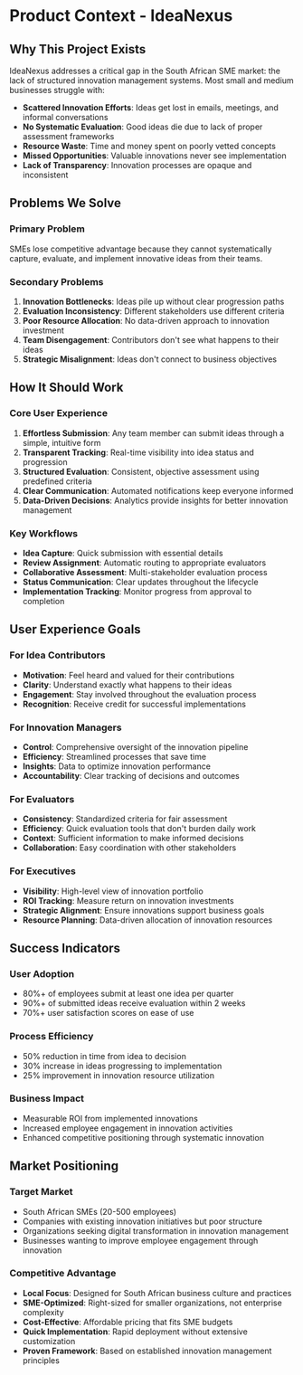 # Product Context - IdeaNexus

## Why This Project Exists

IdeaNexus addresses a critical gap in the South African SME market: the lack of structured innovation management systems. Most small and medium businesses struggle with:

- **Scattered Innovation Efforts**: Ideas get lost in emails, meetings, and informal conversations
- **No Systematic Evaluation**: Good ideas die due to lack of proper assessment frameworks
- **Resource Waste**: Time and money spent on poorly vetted concepts
- **Missed Opportunities**: Valuable innovations never see implementation
- **Lack of Transparency**: Innovation processes are opaque and inconsistent

## Problems We Solve

### Primary Problem
SMEs lose competitive advantage because they cannot systematically capture, evaluate, and implement innovative ideas from their teams.

### Secondary Problems
1. **Innovation Bottlenecks**: Ideas pile up without clear progression paths
2. **Evaluation Inconsistency**: Different stakeholders use different criteria
3. **Poor Resource Allocation**: No data-driven approach to innovation investment
4. **Team Disengagement**: Contributors don't see what happens to their ideas
5. **Strategic Misalignment**: Ideas don't connect to business objectives

## How It Should Work

### Core User Experience
1. **Effortless Submission**: Any team member can submit ideas through a simple, intuitive form
2. **Transparent Tracking**: Real-time visibility into idea status and progression
3. **Structured Evaluation**: Consistent, objective assessment using predefined criteria
4. **Clear Communication**: Automated notifications keep everyone informed
5. **Data-Driven Decisions**: Analytics provide insights for better innovation management

### Key Workflows
- **Idea Capture**: Quick submission with essential details
- **Review Assignment**: Automatic routing to appropriate evaluators
- **Collaborative Assessment**: Multi-stakeholder evaluation process
- **Status Communication**: Clear updates throughout the lifecycle
- **Implementation Tracking**: Monitor progress from approval to completion

## User Experience Goals

### For Idea Contributors
- **Motivation**: Feel heard and valued for their contributions
- **Clarity**: Understand exactly what happens to their ideas
- **Engagement**: Stay involved throughout the evaluation process
- **Recognition**: Receive credit for successful implementations

### For Innovation Managers
- **Control**: Comprehensive oversight of the innovation pipeline
- **Efficiency**: Streamlined processes that save time
- **Insights**: Data to optimize innovation performance
- **Accountability**: Clear tracking of decisions and outcomes

### For Evaluators
- **Consistency**: Standardized criteria for fair assessment
- **Efficiency**: Quick evaluation tools that don't burden daily work
- **Context**: Sufficient information to make informed decisions
- **Collaboration**: Easy coordination with other stakeholders

### For Executives
- **Visibility**: High-level view of innovation portfolio
- **ROI Tracking**: Measure return on innovation investments
- **Strategic Alignment**: Ensure innovations support business goals
- **Resource Planning**: Data-driven allocation of innovation resources

## Success Indicators

### User Adoption
- 80%+ of employees submit at least one idea per quarter
- 90%+ of submitted ideas receive evaluation within 2 weeks
- 70%+ user satisfaction scores on ease of use

### Process Efficiency
- 50% reduction in time from idea to decision
- 30% increase in ideas progressing to implementation
- 25% improvement in innovation resource utilization

### Business Impact
- Measurable ROI from implemented innovations
- Increased employee engagement in innovation activities
- Enhanced competitive positioning through systematic innovation

## Market Positioning

### Target Market
- South African SMEs (20-500 employees)
- Companies with existing innovation initiatives but poor structure
- Organizations seeking digital transformation in innovation management
- Businesses wanting to improve employee engagement through innovation

### Competitive Advantage
- **Local Focus**: Designed for South African business culture and practices
- **SME-Optimized**: Right-sized for smaller organizations, not enterprise complexity
- **Cost-Effective**: Affordable pricing that fits SME budgets
- **Quick Implementation**: Rapid deployment without extensive customization
- **Proven Framework**: Based on established innovation management principles
